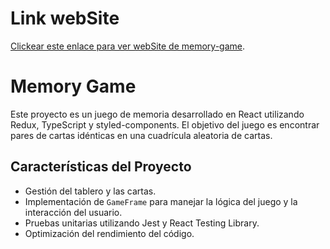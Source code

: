 # Link webSite

[Clickear este enlace para ver webSite de memory-game](https://nalancay-memory-game.netlify.app/).

# Memory Game

Este proyecto es un juego de memoria desarrollado en React utilizando Redux, TypeScript y styled-components. El objetivo del juego es encontrar pares de cartas idénticas en una cuadrícula aleatoria de cartas.

## Características del Proyecto

- Gestión del tablero y las cartas.
- Implementación de `GameFrame` para manejar la lógica del juego y la interacción del usuario.
- Pruebas unitarias utilizando Jest y React Testing Library.
- Optimización del rendimiento del código.
